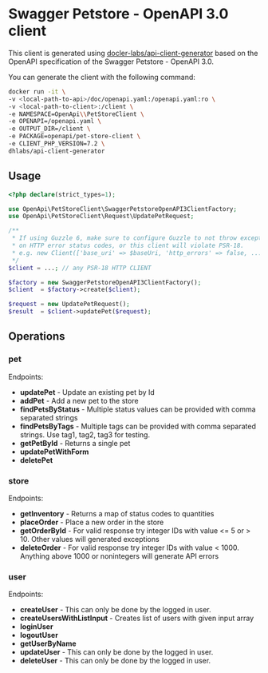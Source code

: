# Swagger Petstore - OpenAPI 3.0 client

This client is generated using [docler-labs/api-client-generator](https://github.com/DoclerLabs/api-client-generator) based on the OpenAPI specification of the Swagger Petstore - OpenAPI 3.0.

You can generate the client with the following command:
```bash
docker run -it \
-v <local-path-to-api>/doc/openapi.yaml:/openapi.yaml:ro \
-v <local-path-to-client>:/client \
-e NAMESPACE=OpenApi\\PetStoreClient \
-e OPENAPI=/openapi.yaml \
-e OUTPUT_DIR=/client \
-e PACKAGE=openapi/pet-store-client \
-e CLIENT_PHP_VERSION=7.2 \
dhlabs/api-client-generator
```

## Usage

```php
<?php declare(strict_types=1);

use OpenApi\PetStoreClient\SwaggerPetstoreOpenAPI3ClientFactory;
use OpenApi\PetStoreClient\Request\UpdatePetRequest;

/**
 * If using Guzzle 6, make sure to configure Guzzle to not throw exceptions
 * on HTTP error status codes, or this client will violate PSR-18.
 * e.g. new Client(['base_uri' => $baseUri, 'http_errors' => false, ...])
 */
$client = ...; // any PSR-18 HTTP CLIENT

$factory = new SwaggerPetstoreOpenAPI3ClientFactory();
$client  = $factory->create($client);

$request = new UpdatePetRequest();
$result  = $client->updatePet($request);
```

## Operations

### pet
Endpoints:
- **updatePet** - Update an existing pet by Id 
- **addPet** - Add a new pet to the store 
- **findPetsByStatus** - Multiple status values can be provided with comma separated strings 
- **findPetsByTags** - Multiple tags can be provided with comma separated strings. Use tag1, tag2, tag3 for testing. 
- **getPetById** - Returns a single pet 
- **updatePetWithForm**
- **deletePet**

### store
Endpoints:
- **getInventory** - Returns a map of status codes to quantities 
- **placeOrder** - Place a new order in the store 
- **getOrderById** - For valid response try integer IDs with value &lt;= 5 or &gt; 10. Other values will generated exceptions 
- **deleteOrder** - For valid response try integer IDs with value &lt; 1000. Anything above 1000 or nonintegers will generate API errors 

### user
Endpoints:
- **createUser** - This can only be done by the logged in user. 
- **createUsersWithListInput** - Creates list of users with given input array 
- **loginUser**
- **logoutUser**
- **getUserByName**
- **updateUser** - This can only be done by the logged in user. 
- **deleteUser** - This can only be done by the logged in user. 

